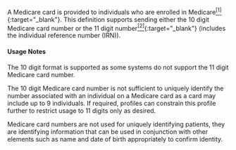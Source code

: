 A Medicare card is provided to individuals who are enrolled in Medicare[<sup>[1]</sup>](https://www.servicesaustralia.gov.au/individuals/medicare){:target="_blank"}. This definition supports sending either the 10 digit Medicare card number or the 11 digit number[<sup>[2]</sup>](http://meteor.aihw.gov.au/content/index.phtml/itemId/270101){:target="_blank"} (includes the individual reference number (IRN)).

#### Usage Notes

The 10 digit format is supported as some systems do not support the 11 digit Medicare card number. 

The 10 digit Medicare card number is not sufficient to uniquely identify the number associated with an individual on a Medicare card as a card may include up to 9 individuals. If required, profiles can constrain this profile further to restrict usage to 11 digits only as desired.

Medicare card numbers are not used for uniquely identifying patients, they are identifying information that can be used in conjunction with other elements such as name and date of birth appropriately to confirm identity.
